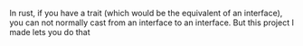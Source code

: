 In rust, if you have a trait (which would be the equivalent of an interface), you can not normally cast from an interface to an interface. But this project I made lets you do that
